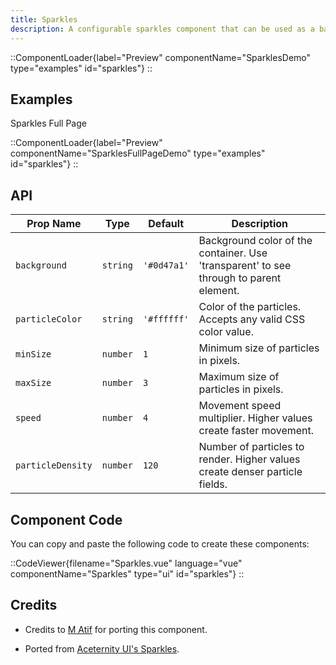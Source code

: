 ```yaml
---
title: Sparkles
description: A configurable sparkles component that can be used as a background or as a standalone component.
---
```


::ComponentLoader{label="Preview" componentName="SparklesDemo" type="examples" id="sparkles"}
::

## Examples

Sparkles Full Page

::ComponentLoader{label="Preview" componentName="SparklesFullPageDemo" type="examples" id="sparkles"}
::

## API

| Prop Name         | Type     | Default     | Description                                                                            |
| ----------------- | -------- | ----------- | -------------------------------------------------------------------------------------- |
| `background`      | `string` | `'#0d47a1'` | Background color of the container. Use 'transparent' to see through to parent element. |
| `particleColor`   | `string` | `'#ffffff'` | Color of the particles. Accepts any valid CSS color value.                             |
| `minSize`         | `number` | `1`         | Minimum size of particles in pixels.                                                   |
| `maxSize`         | `number` | `3`         | Maximum size of particles in pixels.                                                   |
| `speed`           | `number` | `4`         | Movement speed multiplier. Higher values create faster movement.                       |
| `particleDensity` | `number` | `120`       | Number of particles to render. Higher values create denser particle fields.            |

## Component Code

You can copy and paste the following code to create these components:

::CodeViewer{filename="Sparkles.vue" language="vue" componentName="Sparkles" type="ui" id="sparkles"}
::

## Credits

- Credits to [M Atif](https://github.com/atif0075) for porting this component.

- Ported from [Aceternity UI's Sparkles](https://ui.aceternity.com/components/sparkles).
